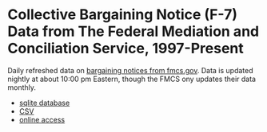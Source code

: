 # Collective Bargaining Notice (F-7) Data from The Federal Mediation and Conciliation Service, 1997-Present

Daily refreshed data on [bargaining notices from fmcs.gov](https://www.fmcs.gov/resources/documents-and-data/#tab-d3d7f5344cef9bab4d3). Data is updated nightly at about 10:00 pm Eastern, though the 
FMCS ony updates their data monthly.

* [sqlite database](http://labordata.github.io/fmcs-f7/f7.db.zip)
* [CSV](http://labordata.github.io/fmcs-f7/f7.csv.zip)
* [online access](https://labordata.bunkum.us/f7)
